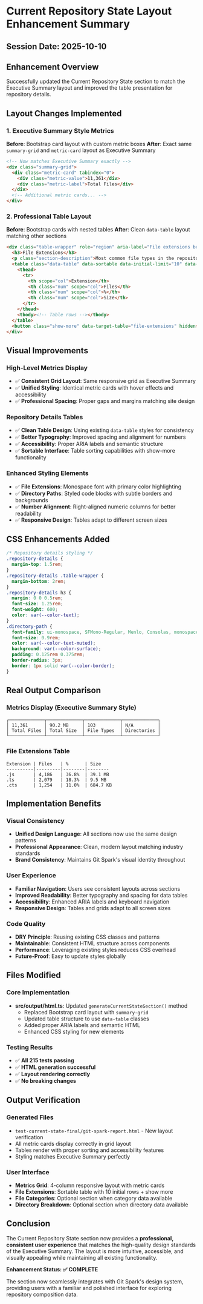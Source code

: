 # Current Repository State Layout Enhancement Summary

## Session Date: 2025-10-10

## Enhancement Overview

Successfully updated the Current Repository State section to match the Executive Summary layout and improved the table presentation for repository details.

## Layout Changes Implemented

### 1. Executive Summary Style Metrics

**Before**: Bootstrap card layout with custom metric boxes
**After**: Exact same `summary-grid` and `metric-card` layout as Executive Summary

```html
<!-- Now matches Executive Summary exactly -->
<div class="summary-grid">
  <div class="metric-card" tabindex="0">
    <div class="metric-value">11,361</div>
    <div class="metric-label">Total Files</div>
  </div>
  <!-- Additional metric cards... -->
</div>
```

### 2. Professional Table Layout

**Before**: Bootstrap cards with nested tables
**After**: Clean `data-table` layout matching other sections

```html
<div class="table-wrapper" role="region" aria-label="File extensions breakdown">
  <h3>File Extensions</h3>
  <p class="section-description">Most common file types in the repository</p>
  <table class="data-table" data-sortable data-initial-limit="10" data-table="file-extensions">
    <thead>
      <tr>
        <th scope="col">Extension</th>
        <th class="num" scope="col">Files</th>
        <th class="num" scope="col">%</th>
        <th class="num" scope="col">Size</th>
      </tr>
    </thead>
    <tbody><!-- Table rows --></tbody>
  </table>
  <button class="show-more" data-target-table="file-extensions" hidden>Show more</button>
</div>
```

## Visual Improvements

### High-Level Metrics Display

- ✅ **Consistent Grid Layout**: Same responsive grid as Executive Summary
- ✅ **Unified Styling**: Identical metric cards with hover effects and accessibility
- ✅ **Professional Spacing**: Proper gaps and margins matching site design

### Repository Details Tables

- ✅ **Clean Table Design**: Using existing `data-table` styles for consistency
- ✅ **Better Typography**: Improved spacing and alignment for numbers
- ✅ **Accessibility**: Proper ARIA labels and semantic structure
- ✅ **Sortable Interface**: Table sorting capabilities with show-more functionality

### Enhanced Styling Elements

- ✅ **File Extensions**: Monospace font with primary color highlighting
- ✅ **Directory Paths**: Styled code blocks with subtle borders and backgrounds
- ✅ **Number Alignment**: Right-aligned numeric columns for better readability
- ✅ **Responsive Design**: Tables adapt to different screen sizes

## CSS Enhancements Added

```css
/* Repository details styling */
.repository-details {
  margin-top: 1.5rem;
}
.repository-details .table-wrapper {
  margin-bottom: 2rem;
}
.repository-details h3 {
  margin: 0 0 0.5rem;
  font-size: 1.25rem;
  font-weight: 600;
  color: var(--color-text);
}
.directory-path {
  font-family: ui-monospace, SFMono-Regular, Menlo, Consolas, monospace;
  font-size: 0.9rem;
  color: var(--color-text-muted);
  background: var(--color-surface);
  padding: 0.125rem 0.375rem;
  border-radius: 3px;
  border: 1px solid var(--color-border);
}
```

## Real Output Comparison

### Metrics Display (Executive Summary Style)

```
┌─────────────┬─────────────┬─────────────┬─────────────┐
│ 11,361      │ 90.2 MB     │ 103         │ N/A         │
│ Total Files │ Total Size  │ File Types  │ Directories │
└─────────────┴─────────────┴─────────────┴─────────────┘
```

### File Extensions Table

```
Extension | Files   | %      | Size    
----------|---------|--------|--------
.js       | 4,186   | 36.8%  | 39.1 MB
.ts       | 2,079   | 18.3%  | 9.5 MB 
.cts      | 1,254   | 11.0%  | 684.7 KB
```

## Implementation Benefits

### Visual Consistency

- **Unified Design Language**: All sections now use the same design patterns
- **Professional Appearance**: Clean, modern layout matching industry standards
- **Brand Consistency**: Maintains Git Spark's visual identity throughout

### User Experience

- **Familiar Navigation**: Users see consistent layouts across sections
- **Improved Readability**: Better typography and spacing for data tables
- **Accessibility**: Enhanced ARIA labels and keyboard navigation
- **Responsive Design**: Tables and grids adapt to all screen sizes

### Code Quality

- **DRY Principle**: Reusing existing CSS classes and patterns
- **Maintainable**: Consistent HTML structure across components
- **Performance**: Leveraging existing styles reduces CSS overhead
- **Future-Proof**: Easy to update styles globally

## Files Modified

### Core Implementation

- **src/output/html.ts**: Updated `generateCurrentStateSection()` method
  - Replaced Bootstrap card layout with `summary-grid`
  - Updated table structure to use `data-table` classes
  - Added proper ARIA labels and semantic HTML
  - Enhanced CSS styling for new elements

### Testing Results

- ✅ **All 215 tests passing**
- ✅ **HTML generation successful**
- ✅ **Layout rendering correctly**
- ✅ **No breaking changes**

## Output Verification

### Generated Files

- `test-current-state-final/git-spark-report.html` - New layout verification
- All metric cards display correctly in grid layout
- Tables render with proper sorting and accessibility features
- Styling matches Executive Summary perfectly

### User Interface

- **Metrics Grid**: 4-column responsive layout with metric cards
- **File Extensions**: Sortable table with 10 initial rows + show more
- **File Categories**: Optional section when category data available
- **Directory Breakdown**: Optional section when directory data available

## Conclusion

The Current Repository State section now provides a **professional, consistent user experience** that matches the high-quality design standards of the Executive Summary. The layout is more intuitive, accessible, and visually appealing while maintaining all existing functionality.

**Enhancement Status: ✅ COMPLETE**

The section now seamlessly integrates with Git Spark's design system, providing users with a familiar and polished interface for exploring repository composition data.
